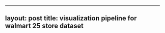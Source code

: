 ----------------------------
layout: post
title: visualization pipeline for walmart 25 store dataset
----------------------------


